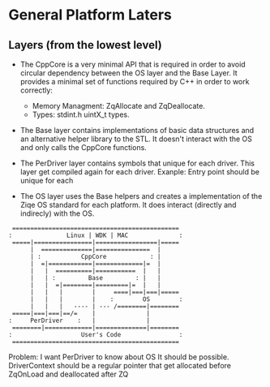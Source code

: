 # General Platform Laters
## Layers (from the lowest level)
* The CppCore is a very minimal API that is required in order to avoid circular
  dependency between the OS layer and the Base Layer. It provides a minimal set
  of functions required by C++ in order to work correctly:
    * Memory Managment: ZqAllocate and ZqDeallocate.
    * Types: stdint.h uintX_t types.

* The Base layer contains implementations of basic data structures and an
  alternative helper library to the STL. It doesn't interact with the OS
  and only calls the CppCore functions.

* The PerDriver layer contains symbols that unique for each driver. This layer
  get compiled again for each driver.
  Exanple: Entry point should be unique for each

* The OS layer uses the Base helpers and creates a implementation of the
  Ziqe OS standard for each platform. It does interact (directly and indirecly)
  with the OS.

```
 ==============================================
:               Linux | WDK | MAC              :
 =====|================|=================|=====
      |  ==============|===============  |
      | :           CppCore            : |
      |  =|============|=============|=  |
      |   |  ==========|===========  |   |
      |   | :         Base         : |   |
      |   |  =|========|=========|=  |   |
      |   |   |        |     ====|===|===|=====
      |   |   |        |    :        OS        :
      |   |   |   ---- | --- /========|========
 =====|===|===|==/=    |              |
:     PerDriver    :   |              |
 ========|=============|==============|========
:                   User's Code                :
 ==============================================
```

Problem:
    I want PerDriver to know about OS
    It should be possible.
    DriverContext should be a regular pointer that
    get allocated before ZqOnLoad and deallocated after
    ZQ
